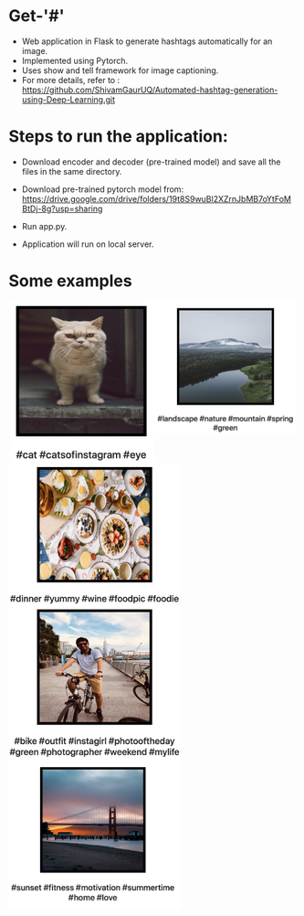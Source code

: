 # Get-'#'

- Web application in Flask to generate hashtags automatically for an image.
- Implemented using Pytorch.
- Uses show and tell framework for image captioning.
- For more details, refer to : https://github.com/ShivamGaurUQ/Automated-hashtag-generation-using-Deep-Learning.git

# Steps to run the application:
- Download encoder and decoder (pre-trained model) and save all the files in the same directory.
- Download pre-trained pytorch model from: https://drive.google.com/drive/folders/19t8S9wuBl2XZrnJbMB7oYtFoMBtDj-8g?usp=sharing

- Run app.py.
- Application will run on local server.

# Some examples

<img src="images/img6.png" width="250" align="right"> 
<img src="images/img2.png" width="250" align="right"> 
<img src="images/img3.png" width="300" align="left"> 
<img src="images/img4.png" width="300" align="left"> 
<img src="images/img5.png" width="300" align="left"> 




